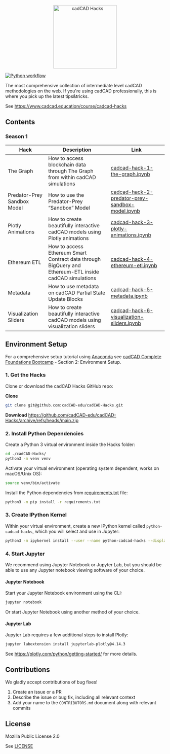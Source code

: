 <p align="center">
  <img alt="cadCAD Hacks" src="https://github.com/cadCAD-edu/cadCAD-Hacks/blob/main/media/logos/hacks-logo.png" width="200px" />
</p>

[![Python workflow](https://github.com/cadCAD-edu/cadCAD-Hacks/actions/workflows/python.yml/badge.svg)](https://github.com/cadCAD-edu/cadCAD-Hacks/actions/workflows/python.yml)

The most comprehensive collection of intermediate level cadCAD methodologies on the web. If you're using cadCAD professionally, this is where you pick up the latest tips&amp;tricks.

See https://www.cadcad.education/course/cadcad-hacks

## Contents

### Season 1

| Hack      | Description | Link |
| ----------- | ----------- | --- |
| The Graph      | How to access blockchain data through The Graph from within cadCAD simulations | [cadcad-hack-1-the-graph.ipynb](season-1/cadcad-hack-1-the-graph.ipynb) |
| Predator-Prey Sandbox Model   | How to use the Predator-Prey “Sandbox” Model | [cadcad-hack-2-predator-prey-sandbox-model.ipynb](season-1/cadcad-hack-2-predator-prey-sandbox-model.ipynb) |
| Plotly Animations   | How to create beautifully interactive cadCAD models using Plotly animations | [cadcad-hack-3-plotly-animations.ipynb](season-1/cadcad-hack-3-plotly-animations.ipynb) |
| Ethereum ETL | How to access Ethereum Smart Contract data through BigQuery and Ethereum-ETL inside cadCAD simulations | [cadcad-hack-4-ethereum-etl.ipynb](season-1/cadcad-hack-4-ethereum-etl/cadcad-hack-4-ethereum-etl.ipynb) |
| Metadata | How to use metadata on cadCAD Partial State Update Blocks | [cadcad-hack-5-metadata.ipynb](season-1/cadcad-hack-5-metadata.ipynb) | 
| Visualization Sliders | How to create beautifully interactive cadCAD models using visualization sliders | [cadcad-hack-6-visualization-sliders.ipynb](season-1/cadcad-hack-6-visualization-sliders.ipynb) | 

## Environment Setup

For a comprehensive setup tutorial using [Anaconda](https://anaconda.com) see [cadCAD Complete Foundations Bootcamp](https://www.cadcad.education/course/bootcamp) - Section 2: Environment Setup.

### 1. Get the Hacks

Clone or download the cadCAD Hacks GitHub repo:

**Clone**
```bash
git clone git@github.com:cadCAD-edu/cadCAD-Hacks.git
```

**Download**
https://github.com/cadCAD-edu/cadCAD-Hacks/archive/refs/heads/main.zip

### 2. Install Python Dependencies

Create a Python 3 virtual environment inside the Hacks folder:
```bash
cd ./cadCAD-Hacks/
python3 -m venv venv
```

Activate your virtual environment (operating system dependent, works on macOS/Unix OS):
```bash
source venv/bin/activate
```

Install the Python dependencies from [requirements.txt](requirements.txt) file:
```bash
python3 -m pip install -r requirements.txt
```

### 3. Create IPython Kernel 

Within your virtual environment, create a new IPython kernel called `python-cadcad-hacks`, which you will select and use in Jupyter:
```bash
python3 -m ipykernel install --user --name python-cadcad-hacks --display-name "Python (cadCAD Hacks)"
```

### 4. Start Jupyter

We recommend using Jupyter Notebook or Jupyter Lab, but you should be able to use any Jupyter notebook viewing software of your choice.

#### Jupyter Notebook

Start your Jupyter Notebook environment using the CLI:
```bash
jupyter notebook
```

Or start Jupyter Notebook using another method of your choice.

#### Jupyter Lab

Jupyter Lab requires a few additional steps to install Plotly:
```bash
jupyter labextension install jupyterlab-plotly@4.14.3
```

See https://plotly.com/python/getting-started/ for more details.

## Contributions

We gladly accept contributions of bug fixes!

1. Create an issue or a PR
2. Describe the issue or bug fix, including all relevant context
3. Add your name to the `CONTRIBUTORS.md` document along with relevant commits

## License

Mozilla Public License 2.0

See [LICENSE](LICENSE)
